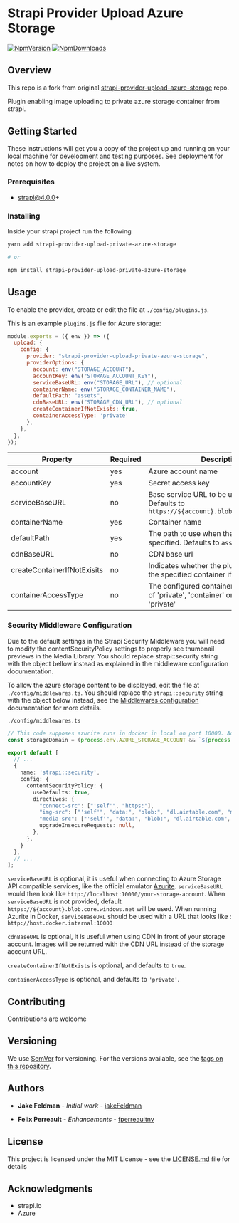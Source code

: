 # Strapi Provider Upload Azure Storage

[![NpmVersion](https://img.shields.io/npm/v/strapi-provider-upload-private-azure-storage.svg)](https://www.npmjs.com/package/strapi-provider-upload-private-azure-storage) [![NpmDownloads](https://img.shields.io/npm/dt/strapi-provider-upload-private-azure-storage.svg)](https://www.npmjs.com/package/strapi-provider-upload-private-azure-storage)

## Overview

This repo is a fork from original [strapi-provider-upload-azure-storage](https://github.com/jakeFeldman/strapi-provider-upload-azure-storage) repo.

Plugin enabling image uploading to private azure storage container from strapi.

## Getting Started

These instructions will get you a copy of the project up and running on your local machine for development and testing purposes. See deployment for notes on how to deploy the project on a live system.


### Prerequisites

- strapi@4.0.0+

### Installing

Inside your strapi project run the following

```sh
yarn add strapi-provider-upload-private-azure-storage

# or

npm install strapi-provider-upload-private-azure-storage
```

## Usage

To enable the provider, create or edit the file at `./config/plugins.js`.

This is an example `plugins.js` file for Azure storage:

```js
module.exports = ({ env }) => ({
  upload: {
    config: {
      provider: "strapi-provider-upload-private-azure-storage",
      providerOptions: {
        account: env("STORAGE_ACCOUNT"),
        accountKey: env("STORAGE_ACCOUNT_KEY"),
        serviceBaseURL: env("STORAGE_URL"), // optional
        containerName: env("STORAGE_CONTAINER_NAME"),
        defaultPath: "assets",
        cdnBaseURL: env("STORAGE_CDN_URL"), // optional
        createContainerIfNotExists: true,
        containerAccessType: 'private'
      },
    },
  },
});
```

| Property | Required | Description |
| -------- | -------- | -------- |
| account | yes | Azure account name |
| accountKey | yes | Secret access key |
| serviceBaseURL  | no     | Base service URL to be used, optional. Defaults to `https://${account}.blob.core.windows.net` |
| containerName  | yes     | Container name |
| defaultPath  | yes     | The path to use when there is none being specified. Defaults to `assets` |
| cdnBaseURL  | no     | CDN base url |
| createContainerIfNotExisits | no | Indicates whether the plugin should create the specified container if it doesn't exist.
| containerAccessType | no | The configured container access type. One of 'private', 'container' or 'blob'. Defaults to 'private'

### Security Middleware Configuration

Due to the default settings in the Strapi Security Middleware you will need to modify the contentSecurityPolicy settings to properly see thumbnail previews in the Media Library. You should replace strapi::security string with the object bellow instead as explained in the middleware configuration documentation.

To allow the azure storage content to be displayed, edit the file at `./config/middlewares.ts`.
You should replace the `strapi::security` string with the object below instead, see the [Middlewares configuration](https://docs.strapi.io/developer-docs/latest/setup-deployment-guides/configurations/required/middlewares.html) documentation for more details.

`./config/middlewares.ts`

```ts
// This code supposes azurite runs in docker in local on port 10000. Adjust as necessary.
const storageDomain = (process.env.AZURE_STORAGE_ACCOUNT && `${process.env.AZURE_STORAGE_ACCOUNT}.blob.core.windows.net/`) || 'host.docker.internal:10000'

export default [
  // ...
  {
    name: 'strapi::security',
    config: {
      contentSecurityPolicy: {
        useDefaults: true,
        directives: {
          "connect-src": ["'self'", "https:"],
          "img-src": ["'self'", "data:", "blob:", "dl.airtable.com", "market-assets.strapi.io", storageDomain],
          "media-src": ["'self'", "data:", "blob:", "dl.airtable.com", "market-assets.strapi.io", storageDomain],
          upgradeInsecureRequests: null,
        },
      },
    }
  },
  // ...
];

```

`serviceBaseURL` is optional, it is useful when connecting to Azure Storage API compatible services, like the official emulator [Azurite](https://github.com/Azure/Azurite/). `serviceBaseURL` would then look like `http://localhost:10000/your-storage-account`.
When `serviceBaseURL` is not provided, default `https://${account}.blob.core.windows.net` will be used.
When running Azurite in Docker, `serviceBaseURL` should be used with a URL that looks like : `http://host.docker.internal:10000`

`cdnBaseURL` is optional, it is useful when using CDN in front of your storage account. Images will be returned with the CDN URL instead of the storage account URL.

`createContainerIfNotExists` is optional, and defaults to `true`.

`containerAccessType` is optional, and defaults to `'private'`.

## Contributing

Contributions are welcome

## Versioning

We use [SemVer](http://semver.org/) for versioning. For the versions available, see the [tags on this repository](https://github.com/fperreaultnv/strapi-provider-upload-private-azure-storage/releases).

## Authors

* **Jake Feldman** - *Initial work* - [jakeFeldman](https://github.com/jakeFeldman)

* **Felix Perreault** - *Enhancements* - [fperreaultnv](https://github.com/fperreaultnv)

## License

This project is licensed under the MIT License - see the [LICENSE.md](LICENSE.md) file for details

## Acknowledgments

* strapi.io
* Azure
